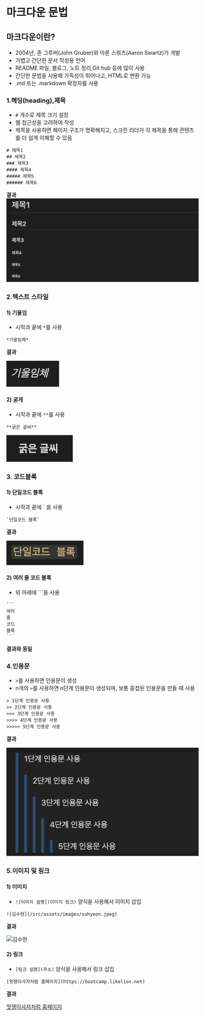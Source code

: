 # 마크다운 문법

## 마크다운이란?

- 2004년, 존 그루버(John Gruber)와 아론 스워츠(Aaron Swartz)가 개발
- 가볍고 간단한 문서 작성용 언어
- README 파일, 블로그, 노트 정리,Git hub 등에 많이 사용
- 간단한 문법을 사용해 가독성이 뛰어나고, HTML로 변환 가능
- .md 또는 .markdown 확장자를 사용

### 1.헤딩(heading),제목

- `#` 개수로 제목 크기 설정
- 웹 접근성을 고려하여 작성
- 제목을 사용하면 페이지 구조가 명확해지고, 스크린 리더가 각 제목을 통해 콘텐츠를 더 쉽게 이해할 수 있음

```
# 제목1
## 제목2
### 제목3
#### 제목4
##### 제목5
###### 제목6
```

**결과**
![제목 예시 결과](/src/assets/images/heading.png)

### 2.텍스트 스타일

#### 1) 기울임

- 시작과 끝에 `*`를 사용

```
*기울임체*
```

**결과**

![기울임 예시 결과](/src/assets/images/italic.png)

#### 2) 굵게

- 시작과 끝에 `**`를 사용

```
**굵은 글씨**
```

![굵은 글씨 예시 결과](/src/assets/images/bold.png)

### 3. 코드블록

#### 1) 단일코드 블록

- 시작과 끝에 ` 을 사용

```
`단일코드 블록`
```

**결과**

![단일코드 블록 예시 결과](/src/assets/images/backtick.png)

#### 2) 여러 줄 코드 블록

- 위 아래에 \```을 사용

````
```
여러
줄
코드
블록
```
````

**결과와 동일**

### 4.인용문

- `>`를 사용하면 인용문이 생성
- n개의 `>`를 사용하면 n단계 인용문이 생성되며, 보통 중첩된 인용문을 만들 때 사용

```
> 1단계 인용문 사용
>> 2단계 인용문 사용
>>> 3단계 인용문 사용
>>>> 4단계 인용문 사용
>>>>> 5단계 인용문 사용
```

**결과**

![인용문 예시 결과](/src/assets/images/quote.png)

### 5.이미지 및 링크

#### 1) 이미지

- `![이미지 설명](이미지 링크)` 양식을 사용해서 이미지 삽입

```
![김수현](/src/assets/images/suhyeon.jpeg)
```

**결과**

![김수현](/src/assets/images/suhyeon.jpeg)

#### 2) 링크

- `[링크 설명](주소)` 양식을 사용해서 링크 삽입

```
[멋쟁이사자처럼 홈페이지](https://bootcamp.likelion.net)
```

**결과**

[멋쟁이사자처럼 홈페이지](https://bootcamp.likelion.net)
